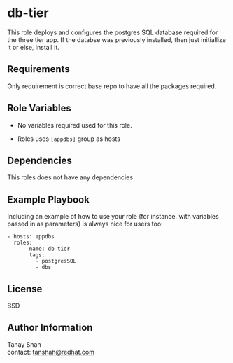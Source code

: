 db-tier
=========

This role deploys and configures the postgres SQL database required for the three tier app. If the databse was previously installed, then just initiallize it or else, install it.

Requirements
------------

Only requirement is correct base repo to have all the packages required.

Role Variables
--------------

- No variables required used for this role.

- Roles uses `[appdbs]` group as hosts


Dependencies
------------

This roles does not have any dependencies

Example Playbook
----------------

Including an example of how to use your role (for instance, with variables passed in as parameters) is always nice for users too:

    - hosts: appdbs
      roles:
         - name: db-tier
           tags: 
             - postgresSQL
             - dbs

License
-------

BSD

Author Information
------------------

Tanay Shah \
contact: tanshah@redhat.com